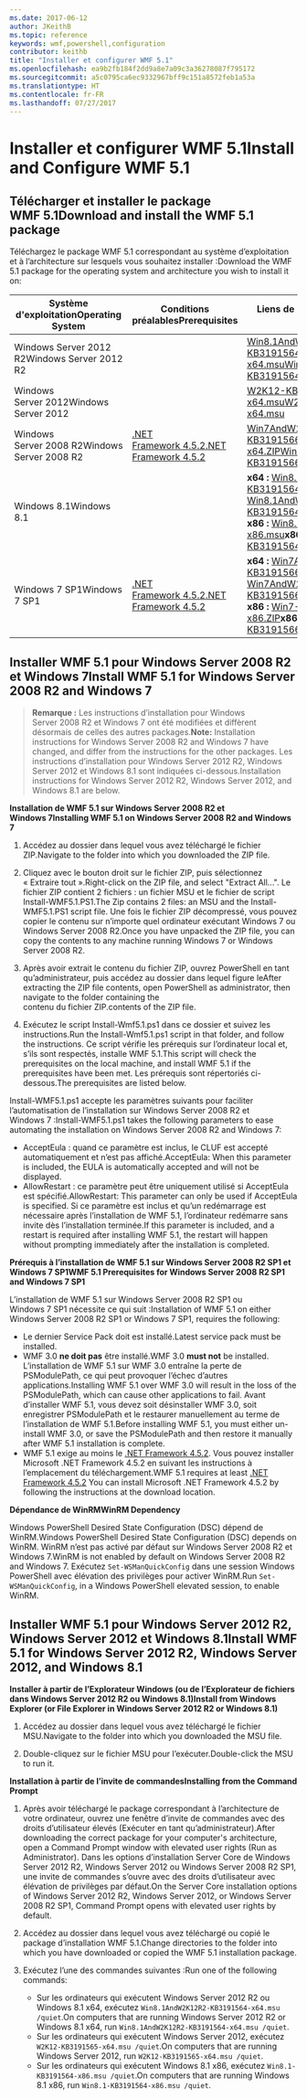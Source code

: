 ```yaml
---
ms.date: 2017-06-12
author: JKeithB
ms.topic: reference
keywords: wmf,powershell,configuration
contributor: keithb
title: "Installer et configurer WMF 5.1"
ms.openlocfilehash: ea9b2fb184f2dd9a8e7a09c3a36278087f795172
ms.sourcegitcommit: a5c0795ca6ec9332967bff9c151a8572feb1a53a
ms.translationtype: HT
ms.contentlocale: fr-FR
ms.lasthandoff: 07/27/2017
---
```

# <a name="install-and-configure-wmf-51"></a><span data-ttu-id="119ee-103">Installer et configurer WMF 5.1</span><span class="sxs-lookup"><span data-stu-id="119ee-103">Install and Configure WMF 5.1</span></span> #


## <a name="download-and-install-the-wmf-51-package"></a><span data-ttu-id="119ee-104">Télécharger et installer le package WMF 5.1</span><span class="sxs-lookup"><span data-stu-id="119ee-104">Download and install the WMF 5.1 package</span></span>

<span data-ttu-id="119ee-105">Téléchargez le package WMF 5.1 correspondant au système d’exploitation et à l’architecture sur lesquels vous souhaitez installer :</span><span class="sxs-lookup"><span data-stu-id="119ee-105">Download the WMF 5.1 package for the operating system and architecture you wish to install it on:</span></span>

| <span data-ttu-id="119ee-106">Système d'exploitation</span><span class="sxs-lookup"><span data-stu-id="119ee-106">Operating System</span></span>       | <span data-ttu-id="119ee-107">Conditions préalables</span><span class="sxs-lookup"><span data-stu-id="119ee-107">Prerequisites</span></span>       | <span data-ttu-id="119ee-108">Liens de package</span><span class="sxs-lookup"><span data-stu-id="119ee-108">Package Links</span></span>             |
|------------------------|---------------------|---------------------------|
| <span data-ttu-id="119ee-109">Windows Server 2012 R2</span><span class="sxs-lookup"><span data-stu-id="119ee-109">Windows Server 2012 R2</span></span> | | [<span data-ttu-id="119ee-110">Win8.1AndW2K12R2-KB3191564-x64.msu</span><span class="sxs-lookup"><span data-stu-id="119ee-110">Win8.1AndW2K12R2-KB3191564-x64.msu</span></span>](https://go.microsoft.com/fwlink/?linkid=839516)|
| <span data-ttu-id="119ee-111">Windows Server 2012</span><span class="sxs-lookup"><span data-stu-id="119ee-111">Windows Server 2012</span></span>    | | [<span data-ttu-id="119ee-112">W2K12-KB3191565-x64.msu</span><span class="sxs-lookup"><span data-stu-id="119ee-112">W2K12-KB3191565-x64.msu</span></span>](https://go.microsoft.com/fwlink/?linkid=839513)|
| <span data-ttu-id="119ee-113">Windows Server 2008 R2</span><span class="sxs-lookup"><span data-stu-id="119ee-113">Windows Server 2008 R2</span></span> | [<span data-ttu-id="119ee-114">.NET Framework 4.5.2</span><span class="sxs-lookup"><span data-stu-id="119ee-114">.NET Framework 4.5.2</span></span>](https://www.microsoft.com/en-ca/download/details.aspx?id=42642) | [<span data-ttu-id="119ee-115">Win7AndW2K8R2-KB3191566-x64.ZIP</span><span class="sxs-lookup"><span data-stu-id="119ee-115">Win7AndW2K8R2-KB3191566-x64.ZIP</span></span>](https://go.microsoft.com/fwlink/?linkid=839523) | 
| <span data-ttu-id="119ee-116">Windows 8.1</span><span class="sxs-lookup"><span data-stu-id="119ee-116">Windows 8.1</span></span>            |  | <span data-ttu-id="119ee-117">**x64 :** [Win8.1AndW2K12R2-KB3191564-x64.msu](https://go.microsoft.com/fwlink/?linkid=839516)</span><span class="sxs-lookup"><span data-stu-id="119ee-117">**x64:** [Win8.1AndW2K12R2-KB3191564-x64.msu](https://go.microsoft.com/fwlink/?linkid=839516)</span></span> </br> <span data-ttu-id="119ee-118">**x86 :** [Win8.1-KB3191564-x86.msu](https://go.microsoft.com/fwlink/?linkid=839521)</span><span class="sxs-lookup"><span data-stu-id="119ee-118">**x86:** [Win8.1-KB3191564-x86.msu](https://go.microsoft.com/fwlink/?linkid=839521)</span></span> |
| <span data-ttu-id="119ee-119">Windows 7 SP1</span><span class="sxs-lookup"><span data-stu-id="119ee-119">Windows 7 SP1</span></span>          | [<span data-ttu-id="119ee-120">.NET Framework 4.5.2</span><span class="sxs-lookup"><span data-stu-id="119ee-120">.NET Framework 4.5.2</span></span>](https://www.microsoft.com/en-ca/download/details.aspx?id=42642) | <span data-ttu-id="119ee-121">**x64 :** [Win7AndW2K8R2-KB3191566-x64.ZIP](https://go.microsoft.com/fwlink/?linkid=839523)</span><span class="sxs-lookup"><span data-stu-id="119ee-121">**x64:** [Win7AndW2K8R2-KB3191566-x64.ZIP](https://go.microsoft.com/fwlink/?linkid=839523)</span></span> </br> <span data-ttu-id="119ee-122">**x86 :** [Win7-KB3191566-x86.ZIP](https://go.microsoft.com/fwlink/?linkid=839522)</span><span class="sxs-lookup"><span data-stu-id="119ee-122">**x86:** [Win7-KB3191566-x86.ZIP](https://go.microsoft.com/fwlink/?linkid=839522)</span></span>



## <a name="install-wmf-51-for-windows-server-2008-r2-and-windows-7"></a><span data-ttu-id="119ee-123">Installer WMF 5.1 pour Windows Server 2008 R2 et Windows 7</span><span class="sxs-lookup"><span data-stu-id="119ee-123">Install WMF 5.1 for Windows Server 2008 R2 and Windows 7</span></span>

> <span data-ttu-id="119ee-124">**Remarque :** Les instructions d’installation pour Windows Server 2008 R2 et Windows 7 ont été modifiées et diffèrent désormais de celles des autres packages.</span><span class="sxs-lookup"><span data-stu-id="119ee-124">**Note:** Installation instructions for Windows Server 2008 R2 and Windows 7 have changed, and differ from the instructions for the other packages.</span></span> <span data-ttu-id="119ee-125">Les instructions d’installation pour Windows Server 2012 R2, Windows Server 2012 et Windows 8.1 sont indiquées ci-dessous.</span><span class="sxs-lookup"><span data-stu-id="119ee-125">Installation instructions for Windows Server 2012 R2, Windows Server 2012, and Windows 8.1 are below.</span></span>

<span data-ttu-id="119ee-126">**Installation de WMF 5.1 sur Windows Server 2008 R2 et Windows 7**</span><span class="sxs-lookup"><span data-stu-id="119ee-126">**Installing WMF 5.1 on Windows Server 2008 R2 and Windows 7**</span></span>

1. <span data-ttu-id="119ee-127">Accédez au dossier dans lequel vous avez téléchargé le fichier ZIP.</span><span class="sxs-lookup"><span data-stu-id="119ee-127">Navigate to the folder into which you downloaded the ZIP file.</span></span> 

2. <span data-ttu-id="119ee-128">Cliquez avec le bouton droit sur le fichier ZIP, puis sélectionnez « Extraire tout ».</span><span class="sxs-lookup"><span data-stu-id="119ee-128">Right-click on the ZIP file, and select "Extract All...".</span></span> <span data-ttu-id="119ee-129">Le fichier ZIP contient 2 fichiers : un fichier MSU et le fichier de script Install-WMF5.1.PS1.</span><span class="sxs-lookup"><span data-stu-id="119ee-129">The Zip contains 2 files: an MSU and the Install-WMF5.1.PS1 script file.</span></span> <span data-ttu-id="119ee-130">Une fois le fichier ZIP décompressé, vous pouvez copier le contenu sur n’importe quel ordinateur exécutant Windows 7 ou Windows Server 2008 R2.</span><span class="sxs-lookup"><span data-stu-id="119ee-130">Once you have unpacked the ZIP file, you can copy the contents to any machine running Windows 7 or Windows Server 2008 R2.</span></span>  

3. <span data-ttu-id="119ee-131">Après avoir extrait le contenu du fichier ZIP, ouvrez PowerShell en tant qu’administrateur, puis accédez au dossier dans lequel figure le</span><span class="sxs-lookup"><span data-stu-id="119ee-131">After extracting the ZIP file contents, open PowerShell as administrator, then navigate to the folder containing the</span></span>  
<span data-ttu-id="119ee-132">contenu du fichier ZIP.</span><span class="sxs-lookup"><span data-stu-id="119ee-132">contents of the ZIP file.</span></span> 

4. <span data-ttu-id="119ee-133">Exécutez le script Install-Wmf5.1.ps1 dans ce dossier et suivez les instructions.</span><span class="sxs-lookup"><span data-stu-id="119ee-133">Run the Install-Wmf5.1.ps1 script in that folder, and follow the instructions.</span></span> <span data-ttu-id="119ee-134">Ce script vérifie les prérequis sur l’ordinateur local et, s’ils sont respectés, installe WMF 5.1.</span><span class="sxs-lookup"><span data-stu-id="119ee-134">This script will check the prerequisites on the local machine, and install WMF 5.1 if the prerequisites have been met.</span></span> <span data-ttu-id="119ee-135">Les prérequis sont répertoriés ci-dessous.</span><span class="sxs-lookup"><span data-stu-id="119ee-135">The prerequisites are listed below.</span></span> 

<span data-ttu-id="119ee-136">Install-WMF5.1.ps1 accepte les paramètres suivants pour faciliter l’automatisation de l’installation sur Windows Server 2008 R2 et Windows 7 :</span><span class="sxs-lookup"><span data-stu-id="119ee-136">Install-WMF5.1.ps1 takes the following parameters to ease automating the installation on Windows Server 2008 R2 and Windows 7:</span></span>

- <span data-ttu-id="119ee-137">AcceptEula : quand ce paramètre est inclus, le CLUF est accepté automatiquement et n’est pas affiché.</span><span class="sxs-lookup"><span data-stu-id="119ee-137">AcceptEula: When this parameter is included, the EULA is automatically accepted and will not be displayed.</span></span>
- <span data-ttu-id="119ee-138">AllowRestart : ce paramètre peut être uniquement utilisé si AcceptEula est spécifié.</span><span class="sxs-lookup"><span data-stu-id="119ee-138">AllowRestart: This parameter can only be used if AcceptEula is specified.</span></span> <span data-ttu-id="119ee-139">Si ce paramètre est inclus et qu’un redémarrage est nécessaire après l’installation de WMF 5.1, l’ordinateur redémarre sans invite dès l’installation terminée.</span><span class="sxs-lookup"><span data-stu-id="119ee-139">If this parameter is included, and a restart is required after installing WMF 5.1, the restart will happen without prompting immediately after the installation is completed.</span></span> 

<span data-ttu-id="119ee-140">**Prérequis à l’installation de WMF 5.1 sur Windows Server 2008 R2 SP1 et Windows 7 SP1**</span><span class="sxs-lookup"><span data-stu-id="119ee-140">**WMF 5.1 Prerequisites for Windows Server 2008 R2 SP1 and Windows 7 SP1**</span></span>

<span data-ttu-id="119ee-141">L’installation de WMF 5.1 sur Windows Server 2008 R2 SP1 ou Windows 7 SP1 nécessite ce qui suit :</span><span class="sxs-lookup"><span data-stu-id="119ee-141">Installation of WMF 5.1 on either Windows Server 2008 R2 SP1 or Windows 7 SP1, requires the following:</span></span>
- <span data-ttu-id="119ee-142">Le dernier Service Pack doit est installé.</span><span class="sxs-lookup"><span data-stu-id="119ee-142">Latest service pack must be installed.</span></span>
- <span data-ttu-id="119ee-143">WMF 3.0 **ne doit pas** être installé.</span><span class="sxs-lookup"><span data-stu-id="119ee-143">WMF 3.0 **must not** be installed.</span></span> <span data-ttu-id="119ee-144">L’installation de WMF 5.1 sur WMF 3.0 entraîne la perte de PSModulePath, ce qui peut provoquer l’échec d’autres applications.</span><span class="sxs-lookup"><span data-stu-id="119ee-144">Installing WMF 5.1 over WMF 3.0 will result in the loss of the PSModulePath, which can cause other applications to fail.</span></span> <span data-ttu-id="119ee-145">Avant d’installer WMF 5.1, vous devez soit désinstaller WMF 3.0, soit enregistrer PSModulePath et le restaurer manuellement au terme de l’installation de WMF 5.1.</span><span class="sxs-lookup"><span data-stu-id="119ee-145">Before installing WMF 5.1, you must either un-install WMF 3.0, or save the PSModulePath and then restore it manually after WMF 5.1 installation is complete.</span></span> 
- <span data-ttu-id="119ee-146">WMF 5.1 exige au moins le [.NET Framework 4.5.2](https://www.microsoft.com/en-ca/download/details.aspx?id=42642). Vous pouvez installer Microsoft .NET Framework 4.5.2 en suivant les instructions à l’emplacement du téléchargement.</span><span class="sxs-lookup"><span data-stu-id="119ee-146">WMF 5.1 requires at least [.NET Framework 4.5.2](https://www.microsoft.com/en-ca/download/details.aspx?id=42642) You can install Microsoft .NET Framework 4.5.2 by following the instructions at the download location.</span></span>

<span data-ttu-id="119ee-147">**Dépendance de WinRM**</span><span class="sxs-lookup"><span data-stu-id="119ee-147">**WinRM Dependency**</span></span> 

<span data-ttu-id="119ee-148">Windows PowerShell Desired State Configuration (DSC) dépend de WinRM.</span><span class="sxs-lookup"><span data-stu-id="119ee-148">Windows PowerShell Desired State Configuration (DSC) depends on WinRM.</span></span> <span data-ttu-id="119ee-149">WinRM n’est pas activé par défaut sur Windows Server 2008 R2 et Windows 7.</span><span class="sxs-lookup"><span data-stu-id="119ee-149">WinRM is not enabled by default on Windows Server 2008 R2 and Windows 7.</span></span> <span data-ttu-id="119ee-150">Exécutez `Set-WSManQuickConfig` dans une session Windows PowerShell avec élévation des privilèges pour activer WinRM.</span><span class="sxs-lookup"><span data-stu-id="119ee-150">Run `Set-WSManQuickConfig`, in a Windows PowerShell elevated session, to enable WinRM.</span></span>


## <a name="install-wmf-51-for-windows-server-2012-r2-windows-server-2012-and-windows-81"></a><span data-ttu-id="119ee-151">Installer WMF 5.1 pour Windows Server 2012 R2, Windows Server 2012 et Windows 8.1</span><span class="sxs-lookup"><span data-stu-id="119ee-151">Install WMF 5.1 for Windows Server 2012 R2, Windows Server 2012, and Windows 8.1</span></span>
<span data-ttu-id="119ee-152">**Installer à partir de l’Explorateur Windows (ou de l’Explorateur de fichiers dans Windows Server 2012 R2 ou Windows 8.1)**</span><span class="sxs-lookup"><span data-stu-id="119ee-152">**Install from Windows Explorer (or File Explorer in Windows Server 2012 R2 or Windows 8.1)**</span></span>

1. <span data-ttu-id="119ee-153">Accédez au dossier dans lequel vous avez téléchargé le fichier MSU.</span><span class="sxs-lookup"><span data-stu-id="119ee-153">Navigate to the folder into which you downloaded the MSU file.</span></span>

2. <span data-ttu-id="119ee-154">Double-cliquez sur le fichier MSU pour l’exécuter.</span><span class="sxs-lookup"><span data-stu-id="119ee-154">Double-click the MSU to run it.</span></span>

<span data-ttu-id="119ee-155">**Installation à partir de l’invite de commandes**</span><span class="sxs-lookup"><span data-stu-id="119ee-155">**Installing from the Command Prompt**</span></span>

1. <span data-ttu-id="119ee-156">Après avoir téléchargé le package correspondant à l’architecture de votre ordinateur, ouvrez une fenêtre d’invite de commandes avec des droits d’utilisateur élevés (Exécuter en tant qu’administrateur).</span><span class="sxs-lookup"><span data-stu-id="119ee-156">After downloading the correct package for your computer's architecture, open a Command Prompt window with elevated user rights (Run as Administrator).</span></span> <span data-ttu-id="119ee-157">Dans les options d’installation Server Core de Windows Server 2012 R2, Windows Server 2012 ou Windows Server 2008 R2 SP1, une invite de commandes s’ouvre avec des droits d’utilisateur avec élévation de privilèges par défaut.</span><span class="sxs-lookup"><span data-stu-id="119ee-157">On the Server Core installation options of Windows Server 2012 R2, Windows Server 2012, or Windows Server 2008 R2 SP1, Command Prompt opens with elevated user rights by default.</span></span>

2. <span data-ttu-id="119ee-158">Accédez au dossier dans lequel vous avez téléchargé ou copié le package d’installation WMF 5.1.</span><span class="sxs-lookup"><span data-stu-id="119ee-158">Change directories to the folder into which you have downloaded or copied the WMF 5.1 installation package.</span></span>

3. <span data-ttu-id="119ee-159">Exécutez l’une des commandes suivantes :</span><span class="sxs-lookup"><span data-stu-id="119ee-159">Run one of the following commands:</span></span>
    - <span data-ttu-id="119ee-160">Sur les ordinateurs qui exécutent Windows Server 2012 R2 ou Windows 8.1 x64, exécutez `Win8.1AndW2K12R2-KB3191564-x64.msu /quiet`.</span><span class="sxs-lookup"><span data-stu-id="119ee-160">On computers that are running Windows Server 2012 R2 or Windows 8.1 x64, run `Win8.1AndW2K12R2-KB3191564-x64.msu /quiet`.</span></span>
    - <span data-ttu-id="119ee-161">Sur les ordinateurs qui exécutent Windows Server 2012, exécutez `W2K12-KB3191565-x64.msu /quiet`.</span><span class="sxs-lookup"><span data-stu-id="119ee-161">On computers that are running Windows Server 2012, run `W2K12-KB3191565-x64.msu /quiet`.</span></span>
    - <span data-ttu-id="119ee-162">Sur les ordinateurs qui exécutent Windows 8.1 x86, exécutez `Win8.1-KB3191564-x86.msu /quiet`.</span><span class="sxs-lookup"><span data-stu-id="119ee-162">On computers that are running Windows 8.1 x86, run `Win8.1-KB3191564-x86.msu /quiet`.</span></span>
    
